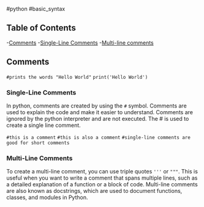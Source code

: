 #python #basic_syntax 

## Table of Contents
-[Comments](#Comments)
	-[Single-Line Comments](#Single-Line%20Comments)
	-[Multi-line comments](#Multi-Line%20Comments)

## Comments
`#prints the words "Hello World"`
`print('Hello World')`
### Single-Line Comments
In python, comments are created by using the `#` symbol. Comments are used to explain the code and make it easier to understand. Comments are ignored by the python interpreter and are not executed. The # is used to create a single line comment.

`#this is a comment`
`#this is also a comment`
`#single-line comments are good for short comments`
### Multi-Line Comments
 To create a multi-line comment, you can use triple quotes `'''` or `"""`. This is useful when you want to write a comment that spans multiple lines, such as a detailed explanation of a function or a block of code. Multi-line comments are also known as docstrings, which are used to document functions, classes, and modules in Python.


 


